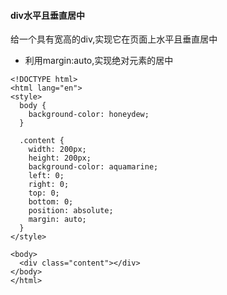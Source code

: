 #### div水平且垂直居中
给一个具有宽高的div,实现它在页面上水平且垂直居中
* 利用margin:auto,实现绝对元素的居中
```
<!DOCTYPE html>
<html lang="en">
<style>
  body {
    background-color: honeydew;
  }

  .content {
    width: 200px;
    height: 200px;
    background-color: aquamarine;
    left: 0;
    right: 0;
    top: 0;
    bottom: 0;
    position: absolute;
    margin: auto;
  }
</style>

<body>
  <div class="content"></div>
</body>
</html>
```